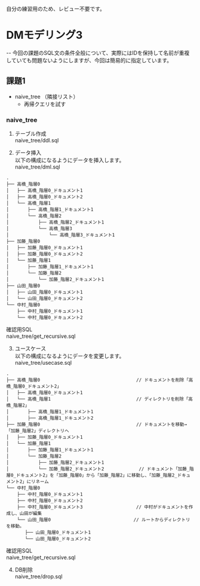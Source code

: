 自分の練習用のため、レビュー不要です。

# DMモデリング3

-- 今回の課題のSQL文の条件全般について、実際にはIDを保持して名前が重複していても問題ないようにしますが、今回は簡易的に指定しています。

## 課題1

- naive_tree （隣接リスト）
    - 再帰クエリを試す

### naive_tree
1. テーブル作成
   <br>
   naive_tree/ddl.sql

2. データ挿入
   <br>
以下の構成になるようにデータを挿入します。
   <br>
   naive_tree/dml.sql
```
.
├── 高橋_階層0
│   ├── 高橋_階層0_ドキュメント1
│   ├── 高橋_階層0_ドキュメント2
│   └── 高橋_階層1
│       ├── 高橋_階層1_ドキュメント1
│       └── 高橋_階層2
│           ├── 高橋_階層2_ドキュメント1
│           └── 高橋_階層3
│               └── 高橋_階層3_ドキュメント1
├── 加藤_階層0
│   ├── 加藤_階層0_ドキュメント1
│   ├── 加藤_階層0_ドキュメント2
│   └── 加藤_階層1
│       ├── 加藤_階層1_ドキュメント1
│       └── 加藤_階層2
│           └── 加藤_階層2_ドキュメント1
├── 山田_階層0
│   ├── 山田_階層0_ドキュメント1
│   └── 山田_階層0_ドキュメント2
└── 中村_階層0
    ├── 中村_階層0_ドキュメント1
    └── 中村_階層0_ドキュメント2
```
確認用SQL
   <br>
   naive_tree/get_recursive.sql

3. ユースケース
   <br>
   以下の構成になるようにデータを変更します。
   <br>
   naive_tree/usecase.sql
```
.
├── 高橋_階層0                                    // ドキュメントを削除「高橋_階層0_ドキュメント2」
│   ├── 高橋_階層0_ドキュメント1                         
│   └── 高橋_階層1                                // ディレクトリを削除「高橋_階層2」
│       ├── 高橋_階層1_ドキュメント1
│       ├── 高橋_階層1_ドキュメント2                
├── 加藤_階層0                                    // ドキュメントを移動→「加藤_階層2」ディレクトリへ
│   ├── 加藤_階層0_ドキュメント1                 
│   └── 加藤_階層1
│       ├── 加藤_階層1_ドキュメント1
│       └── 加藤_階層2
│           ├── 加藤_階層2_ドキュメント1
│           └── 加藤_階層2_ドキュメント2             // ドキュメント「加藤_階層0_ドキュメント2」を「加藤_階層0」から「加藤_階層2」に移動し、「加藤_階層2_ドキュメント2」にリネーム
└── 中村_階層0                                 
    ├── 中村_階層0_ドキュメント1
    ├── 中村_階層0_ドキュメント2
    ├── 中村_階層0_ドキュメント3                    // 中村がドキュメントを作成し、山田が編集
    └── 山田_階層0                               // ルートからディレクトリを移動。
       ├── 山田_階層0_ドキュメント1
       └── 山田_階層0_ドキュメント2
```

確認用SQL
<br>
naive_tree/get_recursive.sql

4. DB削除
   <br>
   naive_tree/drop.sql
